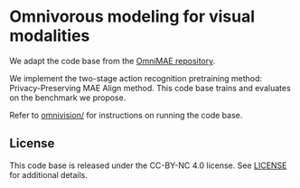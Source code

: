 # Omnivorous modeling for visual modalities

We adapt the code base from the [OmniMAE repository](https://github.com/facebookresearch/omnivore).

We implement the two-stage action recognition pretraining method: Privacy-Preserving MAE Align method. 
This code base trains and evaluates on the benchmark we propose.

Refer to <a href="omnivision/">omnivision/</a> for instructions on running the code base.



## License
This code base is released under the CC-BY-NC 4.0 license. See [LICENSE](LICENSE) for additional details. 